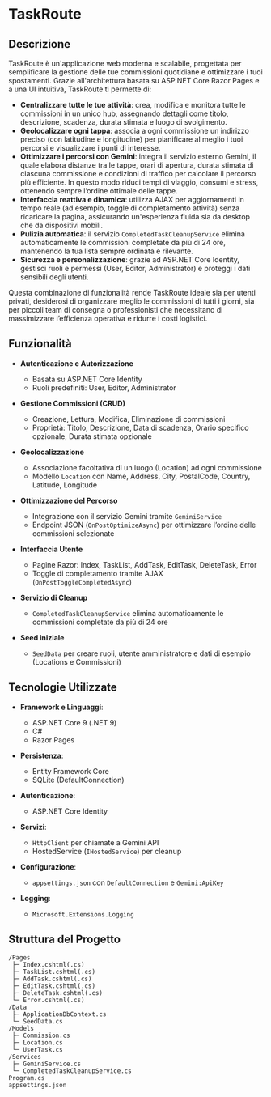 # TaskRoute

## Descrizione

TaskRoute è un'applicazione web moderna e scalabile, progettata per semplificare la gestione delle tue commissioni quotidiane e ottimizzare i tuoi spostamenti. Grazie all'architettura basata su ASP.NET Core Razor Pages e a una UI intuitiva, TaskRoute ti permette di:

* **Centralizzare tutte le tue attività**: crea, modifica e monitora tutte le commissioni in un unico hub, assegnando dettagli come titolo, descrizione, scadenza, durata stimata e luogo di svolgimento.
* **Geolocalizzare ogni tappa**: associa a ogni commissione un indirizzo preciso (con latitudine e longitudine) per pianificare al meglio i tuoi percorsi e visualizzare i punti di interesse.
* **Ottimizzare i percorsi con Gemini**: integra il servizio esterno Gemini, il quale elabora distanze tra le tappe, orari di apertura, durata stimata di ciascuna commissione e condizioni di traffico per calcolare il percorso più efficiente. In questo modo riduci tempi di viaggio, consumi e stress, ottenendo sempre l’ordine ottimale delle tappe.
* **Interfaccia reattiva e dinamica**: utilizza AJAX per aggiornamenti in tempo reale (ad esempio, toggle di completamento attività) senza ricaricare la pagina, assicurando un'esperienza fluida sia da desktop che da dispositivi mobili.
* **Pulizia automatica**: il servizio `CompletedTaskCleanupService` elimina automaticamente le commissioni completate da più di 24 ore, mantenendo la tua lista sempre ordinata e rilevante.
* **Sicurezza e personalizzazione**: grazie ad ASP.NET Core Identity, gestisci ruoli e permessi (User, Editor, Administrator) e proteggi i dati sensibili degli utenti.

Questa combinazione di funzionalità rende TaskRoute ideale sia per utenti privati, desiderosi di organizzare meglio le commissioni di tutti i giorni, sia per piccoli team di consegna o professionisti che necessitano di massimizzare l’efficienza operativa e ridurre i costi logistici.

## Funzionalità

* **Autenticazione e Autorizzazione**

  * Basata su ASP.NET Core Identity
  * Ruoli predefiniti: User, Editor, Administrator
* **Gestione Commissioni (CRUD)**

  * Creazione, Lettura, Modifica, Eliminazione di commissioni
  * Proprietà: Titolo, Descrizione, Data di scadenza, Orario specifico opzionale, Durata stimata opzionale
* **Geolocalizzazione**

  * Associazione facoltativa di un luogo (Location) ad ogni commissione
  * Modello `Location` con Name, Address, City, PostalCode, Country, Latitude, Longitude
* **Ottimizzazione del Percorso**

  * Integrazione con il servizio Gemini tramite `GeminiService`
  * Endpoint JSON (`OnPostOptimizeAsync`) per ottimizzare l’ordine delle commissioni selezionate
* **Interfaccia Utente**

  * Pagine Razor: Index, TaskList, AddTask, EditTask, DeleteTask, Error
  * Toggle di completamento tramite AJAX (`OnPostToggleCompletedAsync`)
* **Servizio di Cleanup**

  * `CompletedTaskCleanupService` elimina automaticamente le commissioni completate da più di 24 ore
* **Seed iniziale**

  * `SeedData` per creare ruoli, utente amministratore e dati di esempio (Locations e Commissioni)

## Tecnologie Utilizzate

* **Framework e Linguaggi**:

  * ASP.NET Core 9 (.NET 9)
  * C#
  * Razor Pages
* **Persistenza**:

  * Entity Framework Core
  * SQLite (DefaultConnection)
* **Autenticazione**:

  * ASP.NET Core Identity
* **Servizi**:

  * `HttpClient` per chiamate a Gemini API
  * HostedService (`IHostedService`) per cleanup
* **Configurazione**:

  * `appsettings.json` con `DefaultConnection` e `Gemini:ApiKey`
* **Logging**:

  * `Microsoft.Extensions.Logging`

## Struttura del Progetto

```
/Pages
 ├─ Index.cshtml(.cs)
 ├─ TaskList.cshtml(.cs)
 ├─ AddTask.cshtml(.cs)
 ├─ EditTask.cshtml(.cs)
 ├─ DeleteTask.cshtml(.cs)
 └─ Error.cshtml(.cs)
/Data
 ├─ ApplicationDbContext.cs
 └─ SeedData.cs
/Models
 ├─ Commission.cs
 ├─ Location.cs
 └─ UserTask.cs
/Services
 ├─ GeminiService.cs
 └─ CompletedTaskCleanupService.cs
Program.cs
appsettings.json
```

